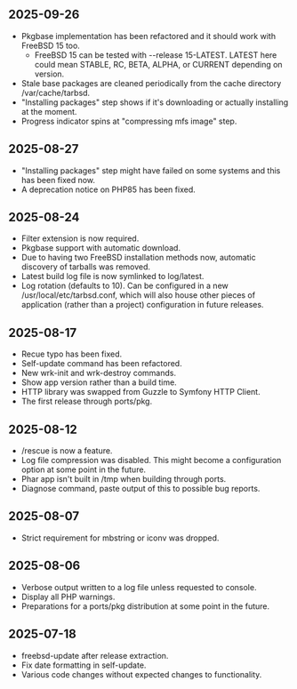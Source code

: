 ## 2025-09-26 ##
* Pkgbase implementation has been refactored and it should work with FreeBSD 15 too.
	* FreeBSD 15 can be tested with --release 15-LATEST. LATEST here could mean
	  STABLE, RC, BETA, ALPHA, or CURRENT depending on version.
* Stale base packages are cleaned periodically from the cache directory /var/cache/tarbsd.
* "Installing packages" step shows if it's downloading or actually installing at the moment.
* Progress indicator spins at "compressing mfs image" step.

## 2025-08-27 ##
* "Installing packages" step might have failed on some systems and this has been fixed now.
* A deprecation notice on PHP85 has been fixed.

## 2025-08-24 ##
* Filter extension is now required.
* Pkgbase support with automatic download.
* Due to having two FreeBSD installation methods now, automatic discovery of tarballs was removed.
* Latest build log file is now symlinked to log/latest.
* Log rotation (defaults to 10). Can be configured in a new /usr/local/etc/tarbsd.conf, which 
  will also house other pieces of application (rather than a project) configuration in future releases.

## 2025-08-17 ##
* Recue typo has been fixed.
* Self-update command has been refactored.
* New wrk-init and wrk-destroy commands.
* Show app version rather than a build time.
* HTTP library was swapped from Guzzle to Symfony HTTP Client.
* The first release through ports/pkg.

## 2025-08-12 ##
* /rescue is now a feature.
* Log file compression was disabled. This might become a configuration option at some point in the future.
* Phar app isn't built in /tmp when building through ports.
* Diagnose command, paste output of this to possible bug reports.

## 2025-08-07 ##
* Strict requirement for mbstring or iconv was dropped.

## 2025-08-06 ##
* Verbose output written to a log file unless requested to console.
* Display all PHP warnings.
* Preparations for a ports/pkg distribution at some point in the future.

## 2025-07-18 ##
* freebsd-update after release extraction.
* Fix date formatting in self-update.
* Various code changes without expected changes to functionality.
